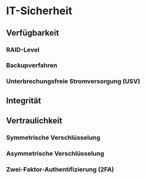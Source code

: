 # IT-Sicherheit

## Verfügbarkeit

### RAID-Level

### Backupverfahren

### Unterbrechungsfreie Stromversorgung (USV)

## Integrität

## Vertraulichkeit

### Symmetrische Verschlüsselung

### Asymmetrische Verschlüsselung

### Zwei-Faktor-Authentifizierung (2FA)